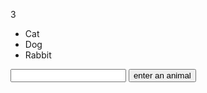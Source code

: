 <head>
	<script>
function getInput() {
	var animalsInput = document.getElementById("animals-input");
  var animalsList = document.getElementById("animals-list");
  var animalsCount = document.getElementById("animals-count");

  var li = document.createElement("li");
  li.innerHTML = animalsInput.value;
  animalsList.appendChild(li);
  animalsInput.value = "";
  
  var a = animalsCount.innerHTML;
  a++;
  animalsCount.innerHTML = a;
}
	</script>
</head>

<body>
  <p id="animals-count">
    3
  </p>
  <ul id="animals-list">
    <li>Cat</li>
    <li>Dog</li>
    <li>Rabbit</li>
  </ul>
  <input type="text" id="animals-input">
  <button onclick="getInput()">
    enter an animal
  </button>
